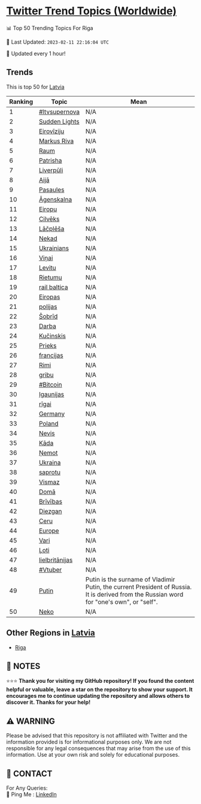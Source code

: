 [Twitter Trend Topics (Worldwide)](https://github.com/ErcinDedeoglu/Twitter-Trend-Topics)
==========


📊 Top 50 Trending Topics For Riga

📆 Last Updated: `2023-02-11 22:16:04 UTC`

🔧 Updated every 1 hour!


## Trends

This is top 50 for [Latvia](</Latvia>)

| Ranking | Topic | Mean |
| ------- | ------------ | ------------ |
| 1 | [#ltvsupernova](http://twitter.com/search?q=%23ltvsupernova) | N/A |
| 2 | [Sudden Lights](http://twitter.com/search?q=Sudden+Lights) | N/A |
| 3 | [Eirovīziju](http://twitter.com/search?q=Eirov%c4%abziju) | N/A |
| 4 | [Markus Riva](http://twitter.com/search?q=Markus+Riva) | N/A |
| 5 | [Raum](http://twitter.com/search?q=Raum) | N/A |
| 6 | [Patrisha](http://twitter.com/search?q=Patrisha) | N/A |
| 7 | [Liverpūli](http://twitter.com/search?q=Liverp%c5%abli) | N/A |
| 8 | [Aijā](http://twitter.com/search?q=Aij%c4%81) | N/A |
| 9 | [Pasaules](http://twitter.com/search?q=Pasaules) | N/A |
| 10 | [Āgenskalna](http://twitter.com/search?q=%c4%80genskalna) | N/A |
| 11 | [Eiropu](http://twitter.com/search?q=Eiropu) | N/A |
| 12 | [Cilvēks](http://twitter.com/search?q=Cilv%c4%93ks) | N/A |
| 13 | [Lāčplēša](http://twitter.com/search?q=L%c4%81%c4%8dpl%c4%93%c5%a1a) | N/A |
| 14 | [Nekad](http://twitter.com/search?q=Nekad) | N/A |
| 15 | [Ukrainians](http://twitter.com/search?q=Ukrainians) | N/A |
| 16 | [Viņai](http://twitter.com/search?q=Vi%c5%86ai) | N/A |
| 17 | [Levitu](http://twitter.com/search?q=Levitu) | N/A |
| 18 | [Rietumu](http://twitter.com/search?q=Rietumu) | N/A |
| 19 | [rail baltica](http://twitter.com/search?q=rail+baltica) | N/A |
| 20 | [Eiropas](http://twitter.com/search?q=Eiropas) | N/A |
| 21 | [polijas](http://twitter.com/search?q=polijas) | N/A |
| 22 | [Šobrīd](http://twitter.com/search?q=%c5%a0obr%c4%abd) | N/A |
| 23 | [Darba](http://twitter.com/search?q=Darba) | N/A |
| 24 | [Kučinskis](http://twitter.com/search?q=Ku%c4%8dinskis) | N/A |
| 25 | [Prieks](http://twitter.com/search?q=Prieks) | N/A |
| 26 | [francijas](http://twitter.com/search?q=francijas) | N/A |
| 27 | [Rimi](http://twitter.com/search?q=Rimi) | N/A |
| 28 | [gribu](http://twitter.com/search?q=gribu) | N/A |
| 29 | [#Bitcoin](http://twitter.com/search?q=%23Bitcoin) | N/A |
| 30 | [Igaunijas](http://twitter.com/search?q=Igaunijas) | N/A |
| 31 | [rīgai](http://twitter.com/search?q=r%c4%abgai) | N/A |
| 32 | [Germany](http://twitter.com/search?q=Germany) | N/A |
| 33 | [Poland](http://twitter.com/search?q=Poland) | N/A |
| 34 | [Nevis](http://twitter.com/search?q=Nevis) | N/A |
| 35 | [Kāda](http://twitter.com/search?q=K%c4%81da) | N/A |
| 36 | [Ņemot](http://twitter.com/search?q=%c5%85emot) | N/A |
| 37 | [Ukraina](http://twitter.com/search?q=Ukraina) | N/A |
| 38 | [saprotu](http://twitter.com/search?q=saprotu) | N/A |
| 39 | [Vismaz](http://twitter.com/search?q=Vismaz) | N/A |
| 40 | [Domā](http://twitter.com/search?q=Dom%c4%81) | N/A |
| 41 | [Brīvības](http://twitter.com/search?q=Br%c4%abv%c4%abbas) | N/A |
| 42 | [Diezgan](http://twitter.com/search?q=Diezgan) | N/A |
| 43 | [Ceru](http://twitter.com/search?q=Ceru) | N/A |
| 44 | [Europe](http://twitter.com/search?q=Europe) | N/A |
| 45 | [Vari](http://twitter.com/search?q=Vari) | N/A |
| 46 | [Ļoti](http://twitter.com/search?q=%c4%bboti) | N/A |
| 47 | [lielbritānijas](http://twitter.com/search?q=lielbrit%c4%81nijas) | N/A |
| 48 | [#Vtuber](http://twitter.com/search?q=%23Vtuber) | N/A |
| 49 | [Putin](http://twitter.com/search?q=Putin) | Putin is the surname of Vladimir Putin, the current President of Russia. It is derived from the Russian word for "one's own", or "self". |
| 50 | [Neko](http://twitter.com/search?q=Neko) | N/A |



## Other Regions in [Latvia](</Latvia>)

* [Riga](</Latvia/Riga.md>)



## 📝 NOTES

⭐⭐⭐ **Thank you for visiting my GitHub repository! If you found the content helpful or valuable, leave a star on the repository to show your support. It encourages me to continue updating the repository and allows others to discover it. Thanks for your help!**


## ⚠️ WARNING

Please be advised that this repository is not affiliated with Twitter and the information provided is for informational purposes only. We are not responsible for any legal consequences that may arise from the use of this information. Use at your own risk and solely for educational purposes.


## 📨 CONTACT

 For Any Queries:  
            🏓 Ping Me : [LinkedIn](https://www.linkedin.com/in/ercindedeoglu/)
